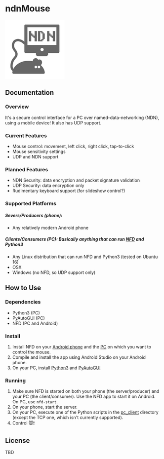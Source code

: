 # ndnMouse

![Icon](./app/src/main/res/mipmap-xxxhdpi/ic_launcher.png)

## Documentation

### Overview

It's a secure control interface for a PC over named-data-networking (NDN), using a mobile device! It also has UDP support.

### Current Features

* Mouse control: movement, left click, right click, tap-to-click
* Mouse sensitivity settings
* UDP and NDN support

### Planned Features

* NDN Security: data encryption and packet signature validation
* UDP Security: data encryption only
* Rudimentary keyboard support (for slideshow control?)

### Supported Platforms

##### Severs/Producers (phone): 
* Any relatively modern Android phone

##### Clients/Consumers (PC): Basically anything that can run [NFD](http://named-data.net/doc/NFD/current/INSTALL.html) and Python3
* Any Linux distribution that can run NFD and Python3 (tested on Ubuntu 16)
* OSX
* Windows (no NFD, so UDP support only)

## How to Use

### Dependencies
* Python3 (PC)
* PyAutoGUI (PC)
* NFD (PC and Android)

### Install

1. Install NFD on your [Android phone](https://play.google.com/store/apps/details?id=net.named_data.nfd) and the [PC](http://named-data.net/doc/NFD/current/INSTALL.html) on which you want to control the mouse.
1. Compile and install the app using Android Studio on your Android phone.
1. On your PC, install [Python3](https://www.python.org/downloads/) and [PyAutoGUI](https://pyautogui.readthedocs.io/en/latest/install.html)

### Running

1. Make sure NFD is started on both your phone (the server/producer) and your PC (the client/consumer). Use the NFD app to start it on Android. On PC, use `nfd-start`.
1. On your phone, start the server.
1. On your PC, execute one of the Python scripts in the [pc_client](./pc_client) directory (except the TCP one, which isn't currently supported).
1. Control :mouse::exclamation:

## License
TBD